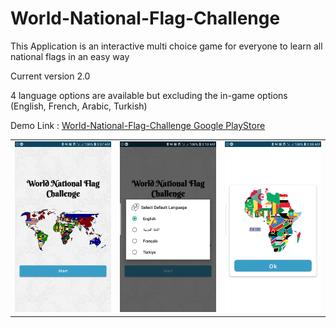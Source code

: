 # World-National-Flag-Challenge

This Application is an interactive multi choice game for everyone to learn all national flags in an easy way

Current version 2.0

4 language options are available but excluding the in-game options
(English, French, Arabic, Turkish)

Demo Link : <a href="https://play.google.com/store/apps/details?id=com.lukman.worldnationalflagchallenge">World-National-Flag-Challenge Google PlayStore</a>

<table style="width:100%; border:0px solid black;">
  <tr>
    <td><img src="https://github.com/ismailukman/World-National-Flag-Challenge/blob/master/WorldNationalFlag.jpg" alt="National Flag Challenge"></td>
    <td><img src="https://github.com/ismailukman/World-National-Flag-Challenge/blob/master/languages.jpg" alt="Challenge Languages" ></td>
    <td><img src="https://github.com/ismailukman/World-National-Flag-Challenge/blob/master/africa.jpg" alt="Challenge Africa" ></td>
  </tr>
</table>

